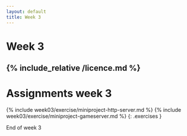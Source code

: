 ```yaml
---
layout: default
title: Week 3
---
```

# Week 3
{% include_relative /licence.md %}
---

# Assignments week 3

{% include week03/exercise/miniproject-http-server.md %}
{% include week03/exercise/miniproject-gameserver.md %}
{: .exercises }

End of week 3
